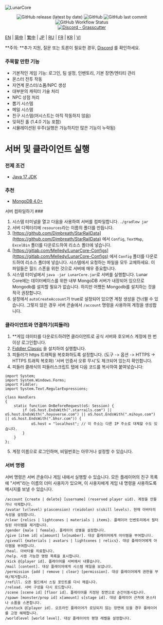![LunarCore](https://socialify.git.ci/Melledy/LunarCore/image?description=1&descriptionEditable=A%20game%20server%20reimplementation%20for%20version%201.5.0%20of%20a%20certain%20turn-based%20anime%20game%20for%20educational%20purposes.%20&font=Inter&forks=1&issues=1&language=1&name=1&owner=1&pulls=1&stargazers=1&theme=Light)
<div align="center"><img alt="GitHub release (latest by date)" src="https://img.shields.io/github/v/release/Melledy/LunarCore?logo=java&style=for-the-badge"> <img alt="GitHub" src="https://img.shields.io/github/license/Melledy/LunarCore?style=for-the-badge"> <img alt="GitHub last commit" src="https://img.shields.io/github/last-commit/Melledy/LunarCore?style=for-the-badge"> <img alt="GitHub Workflow Status" src="https://img.shields.io/github/actions/workflow/status/Melledy/LunarCore/build.yml?branch=development&logo=github&style=for-the-badge"></div>

<div align="center"><a href="https://discord.gg/cfPKJ6N5hw"><img alt="Discord - Grasscutter" src="https://img.shields.io/discord/1163718404067303444?label=Discord&logo=discord&style=for-the-badge"></a></div>

[EN](../README.md) | [简中](README_zh-CN.md) | [繁中](README_zh-TW.md) | [JP](README_ja-JP.md) | [RU](README_ru-RU.md) | [FR](README_fr-FR.md) | [KR](README_ko-KR.md) | [VI](README_vi-VI.md)

**주의: **추가 지원, 질문 또는 토론이 필요한 경우, [Discord](https://discord.gg/cfPKJ6N5hw) 를 확인하세요.

### 주목할 만한 기능
- 기본적인 게임 기능: 로그인, 팀 설정, 인벤토리, 기본 장면/엔티티 관리
- 몬스터 전투 작동
- 자연계 몬스터/소품/NPC 생성
- 대부분의 캐릭터 기술 처리
- NPC 상점 처리
- 뽑기 시스템
- 메일 시스템
- 친구 시스템(어시스트는 아직 작동하지 않음)
- 잊혀진 홀 (1.4.0 기능 포함)
- 시뮬레이션된 우주(실행은 가능하지만 많은 기능이 누락됨)

# 서버 및 클라이언트 실행

### 전제 조건
* [Java 17 JDK](https://www.oracle.com/java/technologies/javase/jdk17-archive-downloads.html)

### 추천
* [MongoDB 4.0+](https://www.mongodb.com/try/download/community)

서버 컴파일하기 ###
1. 시스템 터미널을 열고 다음을 사용하여 서버를 컴파일합니다. `./gradlew jar`
2. 서버 디렉터리에 `resources`라는 이름의 폴더를 만듭니다.
3. [https://github.com/Dimbreath/StarRailData](https://github.com/Dimbreath/StarRailData) 에서 `Config`, `TextMap`, `ExcelBin` 폴더를 다운로드하여 리소스 폴더에 넣습니다.
4. [https://gitlab.com/Melledy/LunarCore-Configs](https://gitlab.com/Melledy/LunarCore-Configs) 에서 `Config` 폴더를 다운로드하여 리소스 폴더에 넣습니다. 시스템에서 요청하는 파일을 모두 교체하세요. 이 파일들은 월드 스폰을 위한 것으로 서버에 매우 중요합니다.
5. 시스템 터미널에서 `java -jar LunarCore.jar`로 서버를 실행합니다. Lunar Core에는 데이터베이스를 위한 내부 MongoDB 서버가 내장되어 있으므로 Mongodb를 설치할 필요가 없습니다. 하지만 어쨌든 Mongodb를 설치하는 것을 적극 권장합니다.
6. 설정에서 `autoCreateAccount`가 true로 설정되어 있으면 계정 생성을 건너뛸 수 있습니다. 그렇지 않은 경우 서버 콘솔에서 `/account` 명령을 사용하여 계정을 생성합니다.

### 클라이언트와 연결하기(피들러)
1. **게임 데이터를 다운로드하려면 클라이언트로 공식 서버와 호오버스 계정에 한 번 이상 로그인합니다.
2. [Fiddler Classic](https://www.telerik.com/fiddler) 을 설치하여 실행합니다.
3. 피들러가 https 트래픽을 복호화하도록 설정합니다. (도구 -> 옵션 -> HTTPS -> HTTPS 트래픽 복호화) '서버 인증서 오류 무시'도 체크되어 있는지 확인합니다.
4. 피들러 클래식의 피들러스크립트 탭에 다음 코드를 복사하여 붙여넣습니다:

```
import System;
import System.Windows.Forms;
import Fiddler;
import System.Text.RegularExpressions;

class Handlers
{
    static function OnBeforeRequest(oS: Session) {
        if (oS.host.EndsWith(".starrails.com") || oS.host.EndsWith(".hoyoverse.com") || oS.host.EndsWith(".mihoyo.com") || oS.host.EndsWith(".bhsr.com")) {
            oS.host = "localhost"; // 이 주소는 다른 IP 주소로 대체할 수도 있습니다.
        }
    }
};
```

5. 계정 이름으로 로그인하며, 비밀번호는 아무거나 설정할 수 있습니다.

### 서버 명령
서버 명령은 서버 콘솔이나 게임 내에서 실행할 수 있습니다. 모든 플레이어의 친구 목록에 "서버"라는 이름의 더미 사용자가 있으며, 이 사용자에게 게임 내 명령을 사용하도록 메시지를 보낼 수 있습니다.

```
/account {create | delete} [username] (reserved player uid). 계정을 만들거나 삭제합니다.
/avatar lv(level) p(ascension) r(eidolon) s(skill levels). 현재 아바타의 속성을 설정합니다.
/clear {relics | lightcones | materials | items}. 플레이어 인벤토리에서 필터링된 아이템을 제거합니다.
/gender {male | female}. 플레이어 성별을 설정합니다.
/give [item id] x[amount] lv[number]. 대상 플레이어에게 아이템을 부여합니다.
/giveall {materials | avatars | lightcones | relics}. 대상 플레이어에게 아이템을 부여합니다.
/heal. 아바타를 치료합니다.
/help. 사용 가능한 명령 목록을 표시합니다.
/kick @[player id]. 플레이어를 서버에서 내쫓습니다.
/mail [content]. 대상 플레이어에게 시스템 메일을 보냅니다.
/permission {add | remove | clear} [permission]. 대상 플레이어에게 권한을 부여/제거합니다.
/refill. 오픈 월드에서 스킬 포인트를 다시 채웁니다.
/reload. 서버 구성을 다시 로드합니다.
/scene [scene id] [floor id]. 플레이어를 지정된 장면으로 순간이동시킵니다.
/spawn [monster/prop id] x[amount] s[stage id]. 대상 플레이어 근처에 몬스터나 소품을 스폰합니다.
/unstuck @[player id]. 오프라인 플레이어가 로딩되지 않는 장면에 있을 경우 플레이어를 고정 해제합니다.
/worldlevel [world level]. 대상 플레이어의 평형 레벨을 설정합니다.
```
